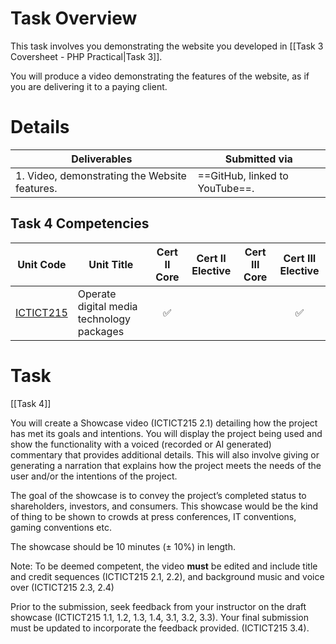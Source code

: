 # Task Overview

This task involves you demonstrating the website you developed in [[Task 3 Coversheet - PHP Practical|Task 3]]. 

You will produce a video demonstrating the features of the website, as if you are delivering it to a paying client. 
# Details

| Deliverables                                  | Submitted via                  |
| --------------------------------------------- | ------------------------------ |
| 1. Video, demonstrating the Website features. | ==GitHub, linked to YouTube==. |

## Task 4 Competencies

| Unit Code                                                                       | Unit Title                                       | Cert II Core | Cert II Elective | Cert III Core | Cert III Elective |
| ------------------------------------------------------------------------------- | ------------------------------------------------ | :----------: | :--------------: | :-----------: | :---------------: |
| [ICTICT215](https://training.gov.au/Training/Details/ICTICT215/unitdetails)<br> | Operate digital media technology packages        |      ✅       |                  |               |         ✅         |



# Task

[[Task 4]]

You will create a Showcase video (ICTICT215 2.1) detailing how the project has met its goals and intentions. You will display the project being used and show the functionality with a voiced (recorded or AI generated) commentary that provides additional details. This will also involve giving or generating a narration that explains  how the project meets the needs of the user and/or the intentions of the project.

The goal of the showcase is to convey the project’s completed status to shareholders, investors, and consumers. This showcase would be the kind of thing to be shown to crowds at press conferences, IT conventions, gaming conventions etc.

The showcase should be 10 minutes (± 10%) in length.

Note: To be deemed competent, the video **must** be edited and include title and credit sequences (ICTICT215 2.1, 2.2), and background music and voice over (ICTICT215 2.3, 2.4)

Prior to the submission, seek feedback from your instructor on the draft showcase (ICTICT215 1.1, 1.2, 1.3, 1.4, 3.1, 3.2, 3.3). Your final submission must be updated to incorporate the feedback provided. (ICTICT215 3.4).

